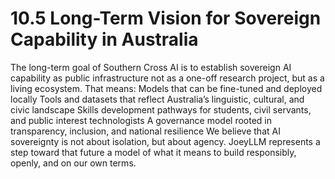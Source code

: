 # 10.5 Long-Term Vision for Sovereign Capability in Australia

The long-term goal of Southern Cross AI is to establish sovereign AI capability as public infrastructure not as a one-off research project, but as a living ecosystem. That means:
Models that can be fine-tuned and deployed locally
Tools and datasets that reflect Australia’s linguistic, cultural, and civic landscape
Skills development pathways for students, civil servants, and public interest technologists
A governance model rooted in transparency, inclusion, and national resilience
We believe that AI sovereignty is not about isolation, but about agency. JoeyLLM represents a step toward that future a model of what it means to build responsibly, openly, and on our own terms.
